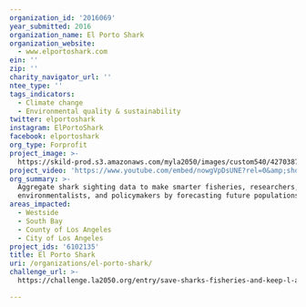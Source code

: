 ```yaml
---
organization_id: '2016069'
year_submitted: 2016
organization_name: El Porto Shark
organization_website:
  - www.elportoshark.com
ein: ''
zip: ''
charity_navigator_url: ''
ntee_type: ''
tags_indicators:
  - Climate change
  - Environmental quality & sustainability
twitter: elportoshark
instagram: ElPortoShark
facebook: elportoshark
org_type: Forprofit
project_image: >-
  https://skild-prod.s3.amazonaws.com/myla2050/images/custom540/4270387955741-team88.png
project_video: 'https://www.youtube.com/embed/nowgVpDsUNE?rel=0&amp;showinfo=0'
org_summary: >-
  Aggregate shark sighting data to make smarter fisheries, researchers,
  environmentalists, and policymakers by forecasting future populations.
areas_impacted:
  - Westside
  - South Bay
  - County of Los Angeles
  - City of Los Angeles
project_ids: '6102135'
title: El Porto Shark
uri: /organizations/el-porto-shark/
challenge_url: >-
  https://challenge.la2050.org/entry/save-sharks-fisheries-and-keep-l-a-weather-nice!

---
```

